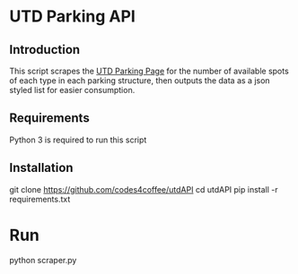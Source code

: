 # UTD Parking API
## Introduction
This script scrapes the [UTD Parking Page](https://www.utdallas.edu/shop/parking/)
for the number of available spots of each type in each parking structure,
then outputs the data as a json styled list for easier consumption.

## Requirements
Python 3 is required to run this script

## Installation
git clone https://github.com/codes4coffee/utdAPI
cd utdAPI
pip install -r requirements.txt

# Run
python scraper.py
